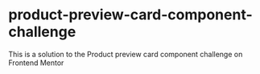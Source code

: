 # product-preview-card-component-challenge
This is a solution to the Product preview card component challenge on Frontend Mentor

